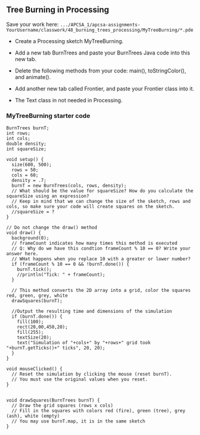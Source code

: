 ## Tree Burning in Processing

Save your work here: `.../APCSA_1/apcsa-assignments-YourUsername/classwork/48_burning_trees_processing/MyTreeBurning/*.pde`

- Create a Processing sketch MyTreeBurning.

- Add a new tab BurnTrees and paste your BurnTrees Java code into this new tab.

- Delete the following methods from your code: main(), toStringColor(), and animate().

- Add another new tab called Frontier, and paste your Frontier class into it.

- The Text class in not needed in Processing.

### MyTreeBurning starter code

```
BurnTrees burnT;
int rows;
int cols;
double density;
int squareSize;

void setup() {
  size(600, 500);
  rows = 50;
  cols = 60;
  density = .7;
  burnT = new BurnTrees(cols, rows, density);
  // What should be the value for squareSize? How do you calculate the squareSize using an expression?
  // Keep in mind that we can change the size of the sketch, rows and cols, so make sure your code will create squares on the sketch. 
  //squareSize = ?
}

// Do not change the draw() method
void draw() {
  background(0);
  // frameCount indicates how many times this method is executed
  // Q: Why do we have this condtion frameCount % 10 == 0? Write your answer here.
  // WHat happens when you replace 10 with a greater or lower number?
  if (frameCount % 10 == 0 && !burnT.done()) {
    burnT.tick();
    //println("Tick: " + frameCount);
  }

  // This method converts the 2D array into a grid, color the squares red, green, grey, white
  drawSquares(burnT);

  //Output the resulting time and dimensions of the simulation
  if (burnT.done()) {
    fill(100);
    rect(20,00,450,20);
    fill(255);
    textSize(20);
    text("Simulation of "+cols+" by "+rows+" grid took "+burnT.getTicks()+" ticks", 20, 20);
  }
}

void mouseClicked() {
  // Reset the simulation by clicking the mouse (reset burnT).
  // You must use the original values when you reset.
}


void drawSquares(BurnTrees burnT) {
  // Draw the grid squares (rows x cols)
  // Fill in the squares with colors red (fire), green (tree), grey (ash), white (empty)
  // You may use burnT.map, it is in the same sketch
}

```
